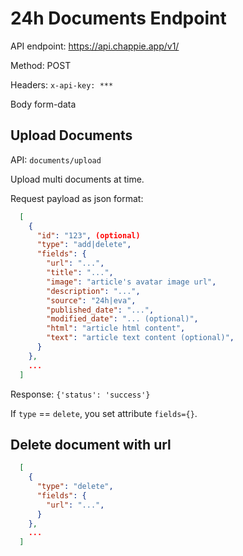 # 24h Documents Endpoint

API endpoint: https://api.chappie.app/v1/

Method: POST

Headers: 
  `x-api-key: ***`

Body form-data

## Upload Documents

API: `documents/upload`

Upload multi documents at time.

Request payload as json format:

```json
  [
    {
      "id": "123", (optional)
      "type": "add|delete",
      "fields": {
        "url": "...",
        "title": "...",
        "image": "article's avatar image url",
        "description": "...",
        "source": "24h|eva",
        "published_date": "...",
        "modified_date": "... (optional)",
        "html": "article html content",
        "text": "article text content (optional)",
      }
    },
    ...
  ]
```

Response:
 `{'status': 'success'}`
  
If `type` == `delete`, you set attribute `fields={}`.

## Delete document with url

```json
  [
    {
      "type": "delete",
      "fields": {
        "url": "...",
      }
    },
    ...
  ]
```

  
